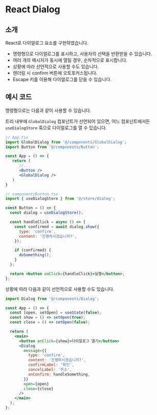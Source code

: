 # React Dialog

## 소개

React로 다이얼로그 요소를 구현하였습니다.

- 명령형으로 다이얼로그를 표시하고, 사용자의 선택을 반환받을 수 있습니다.
- 여러 개의 메시지가 동시에 열릴 경우, 순차적으로 표시합니다.
- 상황에 따라 선언적으로 사용할 수도 있습니다.
- 렌더링 시 confirm 버튼에 오토포커스됩니다.
- Escape 키를 이용해 다이얼로그를 닫을 수 있습니다.

## 예시 코드

명령형으로는 다음과 같이 사용할 수 있습니다.

트리 내부에 `GlobalDialog` 컴포넌트가 선언되어 있으면,
어느 컴포넌트에서든 `useDialogStore` 훅으로 다이얼로그를 열 수 있습니다.

```jsx
// App.tsx
import GlobalDialog from '@/components/GlobalDialog';
import Button from '@/components/Button';

const App = () => {
   return (
      //...
      <Button />
      <GlobalDialog />
   )
}

// component/Button.tsx
import { useDialogStore } from '@/store/dialog';

const Button = () => {
  const dialog = useDialogStore();

  const handleClick = async () => {
    const confirmed = await dialog.show({
      type: 'confirm',
      content: '진행하시겠습니까?',
    });

    if (confirmed) {
      doSomething();
    }
  };

  return <button onClick={handleClick}>실행</button>;
};
```

상황에 따라 다음과 같이 선언적으로 사용할 수도 있습니다.

```jsx
import Dialog from '@/components/Dialog';

const App = () => {
  const [open, setOpen] = useState(false);
  const show = () => setOpen(true);
  const close = () => setOpen(false);

  return (
    <main>
      <button onClick={show}>다이얼로그 열기</button>
      <Dialog
        message={{
          type: 'confirm',
          content: '진행하시겠습니까?',
          confirmLabel: '확인',
          cancelLabel: '취소',
          onConfirm: handleSomething,
        }}
        open={open}
        close={close}
      />
    </main>
  );
};
```
